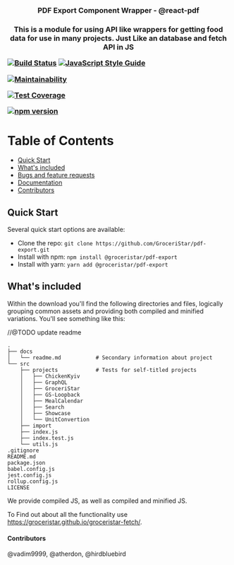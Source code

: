 <p align="center"><img src="https://avatars2.githubusercontent.com/u/36658223?s=200&v=4" alt=""/></p>
<h3 align="center">PDF Export Component Wrapper - @react-pdf<h3>
<p align="center">This is a module for using API like wrappers for getting food data for use in many projects. Just Like an database and fetch API in JS</p>

[![Build Status](https://travis-ci.org/GroceriStar/pdf-export-component.svg?branch=master)](https://travis-ci.org/GroceriStar/pdf-export-component) [![JavaScript Style Guide](https://img.shields.io/badge/code_style-standard-brightgreen.svg)](https://standardjs.com)

[![Maintainability](https://api.codeclimate.com/v1/badges/6e6c0af8f3d431a78ec0/maintainability)](https://codeclimate.com/github/GroceriStar/pdf-export-component/maintainability)

[![Test Coverage](https://api.codeclimate.com/v1/badges/6e6c0af8f3d431a78ec0/test_coverage)](https://codeclimate.com/github/GroceriStar/pdf-export-component/test_coverage)

[![npm version](http://img.shields.io/npm/v/@groceristar/pdf-export.svg?style=flat)](https://npmjs.org/package/@groceristar/pdf-export "View this project on npm")


Table of Contents
=================

 * [Quick Start](#additional-information)
 * [What's included](#installation)
 * [Bugs and feature requests](#code-example)
 * [Documentation](#tests)
 * [Contributors](#contributors)


## Quick Start
Several quick start options are available:
* Clone the repo: `git clone https://github.com/GroceriStar/pdf-export.git`
* Install with npm: `npm install @groceristar/pdf-export`
* Install with yarn: `yarn add @groceristar/pdf-export`

## What's included
Within the download you'll find the following directories and files, logically grouping common assets and providing both compiled and minified variations. You'll see something like this:

//@TODO update readme
```
.
├── docs
│   └── readme.md           # Secondary information about project
└── src               
    ├── projects            # Tests for self-titled projects
    │   ├── ChickenKyiv
    │   ├── GraphQL
    │   ├── GroceriStar
    │   ├── GS-Loopback
    │   ├── MealCalendar
    │   ├── Search
    │   ├── Showcase
    │   └── UnitConvertion
    ├── import
    ├── index.js    
    ├── index.test.js     
    └── utils.js    
.gitignore
README.md
package.json
babel.config.js
jest.config.js
rollup.config.js
LICENSE
```

We provide compiled JS, as well as compiled and minified JS.

To Find out about all the functionality use https://groceristar.github.io/groceristar-fetch/.


#### Contributors

@vadim9999, @atherdon, @hirdbluebird
